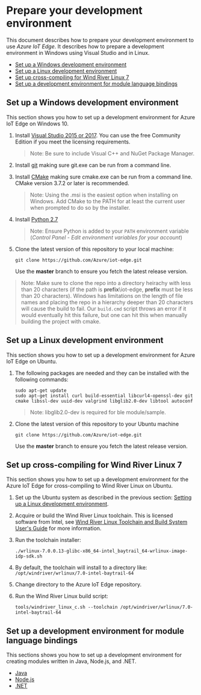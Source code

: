 # Prepare your development environment

This document describes how to prepare your development environment to use *Azure IoT Edge*. It describes how to prepare a development environment in Windows using Visual Studio and in Linux.

- [Set up a Windows development environment](#set-up-a-windows-development-environment)
- [Set up a Linux development environment](#set-up-a-linux-development-environment)
- [Set up cross-compiling for Wind River Linux 7](#set-up-cross-compiling-for-wind-river-linux-7)
- [Set up a development environment for module language bindings](#set-up-a-development-environment-for-module-language-bindings)

## Set up a Windows development environment

This section shows you how to set up a development environment for Azure IoT Edge on Windows 10.

1. Install [Visual Studio 2015 or 2017](https://www.visualstudio.com). You can use the free Community Edition if you meet the licensing requirements.

    > Note: Be sure to include Visual C++ and NuGet Package Manager.

1. Install [git](http://www.git-scm.com) making sure git.exe can be run from a command line.

1. Install [CMake](https://cmake.org/download/) making sure cmake.exe can be run from a command line. CMake version 3.7.2 or later is recommended.

    > Note: Using the .msi is the easiest option when installing on Windows. Add CMake to the PATH for at least the current user when prompted to do so by the installer.

1. Install [Python 2.7](https://www.python.org/downloads/release/python-27)

    > Note: Ensure Python is added to your `PATH` environment variable (*Control Panel - Edit environment variables for your account*)

1. Clone the latest version of this repository to your local machine:

    ```
    git clone https://github.com/Azure/iot-edge.git
    ```

    Use the **master** branch to ensure you fetch the latest release version.

> Note: Make sure to clone the repo into a directory heirachy with less than 20 characters (if the path is **prefix**\iot-edge, **prefix** must be less than 20 characters). Windows has limitations on the length of file names and placing the repo in a hierarchy deeper than 20 characters will cause the build to fail. Our `build.cmd` script throws an error if it would eventually hit this failure, but one can hit this when manually building the project with cmake.

## Set up a Linux development environment

This section shows you how to set up a development environment for Azure IoT Edge on Ubuntu.

1. The following packages are needed and they can be installed with the following commands:

    ```
    sudo apt-get update 
    sudo apt-get install curl build-essential libcurl4-openssl-dev git cmake libssl-dev uuid-dev valgrind libglib2.0-dev libtool autoconf
    ```

    > Note: libglib2.0-dev is required for ble module/sample.

1. Clone the latest version of this repository to your Ubuntu machine

    ```
    git clone https://github.com/Azure/iot-edge.git
    ```

    Use the **master** branch to ensure you fetch the latest release version.

## Set up cross-compiling for Wind River Linux 7

This section shows you how to set up a development environment for the Azure IoT Edge for cross-compiling to Wind River Linux on Ubuntu.

1. Set up the Ubuntu system as described in the previous section: [Setting up a Linux development environment](#set-up-a-linux-development-environment).

1. Acquire or build the Wind River Linux toolchain. This is licensed software from Intel, see [Wind River Linux Toolchain and Build System User's Guide](https://knowledge.windriver.com/en-us/000_Products/000/010/000/050/000_Wind_River_Linux_Toolchain_and_Build_System_User's_Guide%2C_7.0) for more information.

1. Run the toolchain installer:

    ```
    ./wrlinux-7.0.0.13-glibc-x86_64-intel_baytrail_64-wrlinux-image-idp-sdk.sh
    ```

1. By default, the toolchain will install to a directory like: `/opt/windriver/wrlinux/7.0-intel-baytrail-64`

1. Change directory to the Azure IoT Edge repository.

1. Run the Wind River Linux build script:

    ```
    tools/windriver_linux_c.sh --toolchain /opt/windriver/wrlinux/7.0-intel-baytrail-64
    ```

## Set up a development environment for module language bindings

This sections shows you how to set up a development environment for creating modules written in Java, Node.js, and .NET.

- [Java](../samples/java_sample/java_devbox_setup.md)
- [Node.js](../samples/nodejs_simple_sample/README.md)
- [.NET](../samples/dotnet_binding_sample/README.md)
